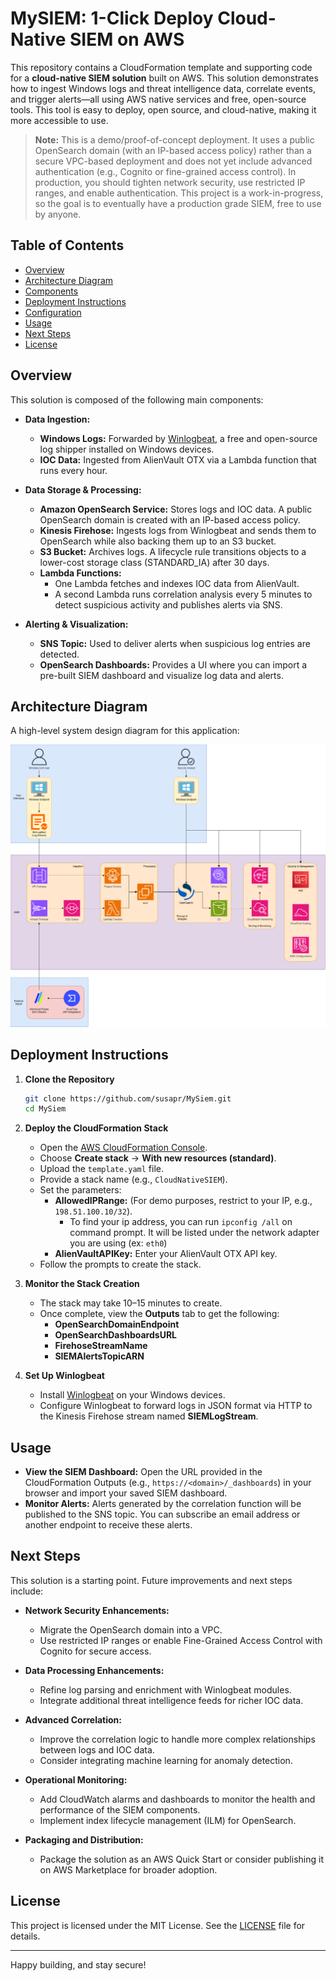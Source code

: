 # MySIEM: 1-Click Deploy Cloud-Native SIEM on AWS

This repository contains a CloudFormation template and supporting code for a **cloud-native SIEM solution** built on AWS. This solution demonstrates how to ingest Windows logs and threat intelligence data, correlate events, and trigger alerts—all using AWS native services and free, open-source tools. This tool is easy to deploy, open source, and cloud-native, making it more accessible to use.

> **Note:** This is a demo/proof-of-concept deployment. It uses a public OpenSearch domain (with an IP-based access policy) rather than a secure VPC-based deployment and does not yet include advanced authentication (e.g., Cognito or fine-grained access control). In production, you should tighten network security, use restricted IP ranges, and enable authentication. This project is a work-in-progress, so the goal is to eventually have a production grade SIEM, free to use by anyone.

## Table of Contents

- [Overview](#overview)
- [Architecture Diagram](#architecture-diagram)
- [Components](#components)
- [Deployment Instructions](#deployment-instructions)
- [Configuration](#configuration)
- [Usage](#usage)
- [Next Steps](#next-steps)
- [License](#license)

## Overview

This solution is composed of the following main components:

- **Data Ingestion:**

  - **Windows Logs:** Forwarded by [Winlogbeat](https://www.elastic.co/beats/winlogbeat), a free and open-source log shipper installed on Windows devices.
  - **IOC Data:** Ingested from AlienVault OTX via a Lambda function that runs every hour.
- **Data Storage & Processing:**

  - **Amazon OpenSearch Service:** Stores logs and IOC data. A public OpenSearch domain is created with an IP-based access policy.
  - **Kinesis Firehose:** Ingests logs from Winlogbeat and sends them to OpenSearch while also backing them up to an S3 bucket.
  - **S3 Bucket:** Archives logs. A lifecycle rule transitions objects to a lower-cost storage class (STANDARD_IA) after 30 days.
  - **Lambda Functions:**
    - One Lambda fetches and indexes IOC data from AlienVault.
    - A second Lambda runs correlation analysis every 5 minutes to detect suspicious activity and publishes alerts via SNS.
- **Alerting & Visualization:**

  - **SNS Topic:** Used to deliver alerts when suspicious log entries are detected.
  - **OpenSearch Dashboards:** Provides a UI where you can import a pre-built SIEM dashboard and visualize log data and alerts.

## Architecture Diagram

A high-level system design diagram for this application:


![](assets/20250203_165208_system-design-siem.drawio.png)

## Deployment Instructions

1. **Clone the Repository**

   ```bash
   git clone https://github.com/susapr/MySiem.git
   cd MySiem
   ```
2. **Deploy the CloudFormation Stack**

   - Open the [AWS CloudFormation Console](https://console.aws.amazon.com/cloudformation/home).
   - Choose **Create stack** → **With new resources (standard)**.
   - Upload the `template.yaml` file.
   - Provide a stack name (e.g., `CloudNativeSIEM`).
   - Set the parameters:
     - **AllowedIPRange:** (For demo purposes, restrict to your IP, e.g., `198.51.100.10/32`).
       - To find your ip address, you can run `ipconfig /all` on command prompt. It will be listed under the network adapter you are using (ex: `eth0`)
     - **AlienVaultAPIKey:** Enter your AlienVault OTX API key.
   - Follow the prompts to create the stack.
3. **Monitor the Stack Creation**

   - The stack may take 10–15 minutes to create.
   - Once complete, view the **Outputs** tab to get the following:
     - **OpenSearchDomainEndpoint**
     - **OpenSearchDashboardsURL**
     - **FirehoseStreamName**
     - **SIEMAlertsTopicARN**
4. **Set Up Winlogbeat**

   - Install [Winlogbeat](https://www.elastic.co/beats/winlogbeat) on your Windows devices.
   - Configure Winlogbeat to forward logs in JSON format via HTTP to the Kinesis Firehose stream named **SIEMLogStream**.

## Usage

- **View the SIEM Dashboard:**
  Open the URL provided in the CloudFormation Outputs (e.g., `https://<domain>/_dashboards`) in your browser and import your saved SIEM dashboard.
- **Monitor Alerts:**
  Alerts generated by the correlation function will be published to the SNS topic. You can subscribe an email address or another endpoint to receive these alerts.

## Next Steps

This solution is a starting point. Future improvements and next steps include:

- **Network Security Enhancements:**

  - Migrate the OpenSearch domain into a VPC.
  - Use restricted IP ranges or enable Fine-Grained Access Control with Cognito for secure access.
- **Data Processing Enhancements:**

  - Refine log parsing and enrichment with Winlogbeat modules.
  - Integrate additional threat intelligence feeds for richer IOC data.
- **Advanced Correlation:**

  - Improve the correlation logic to handle more complex relationships between logs and IOC data.
  - Consider integrating machine learning for anomaly detection.
- **Operational Monitoring:**

  - Add CloudWatch alarms and dashboards to monitor the health and performance of the SIEM components.
  - Implement index lifecycle management (ILM) for OpenSearch.
- **Packaging and Distribution:**

  - Package the solution as an AWS Quick Start or consider publishing it on AWS Marketplace for broader adoption.

## License

This project is licensed under the MIT License. See the [LICENSE](LICENSE) file for details.

---

Happy building, and stay secure!
